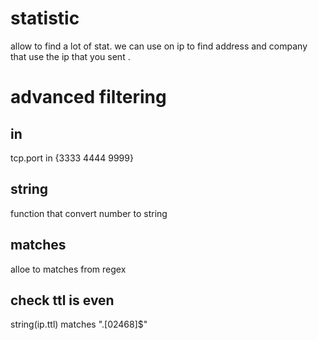 # statistic

allow to find a lot of stat. we can use on ip to find address and company that use the ip that you sent .

# advanced filtering
## in
tcp.port in {3333 4444 9999}

## string 
 function that convert number to string

 ## matches 
 alloe to matches from regex

## check ttl is even

string(ip.ttl) matches "\.[02468]$"

